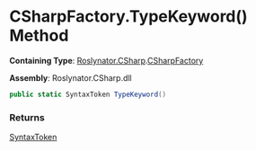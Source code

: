# CSharpFactory\.TypeKeyword\(\) Method

**Containing Type**: [Roslynator.CSharp](../../README.md)\.[CSharpFactory](../README.md)

**Assembly**: Roslynator\.CSharp\.dll

```csharp
public static SyntaxToken TypeKeyword()
```

### Returns

[SyntaxToken](https://docs.microsoft.com/en-us/dotnet/api/microsoft.codeanalysis.syntaxtoken)

